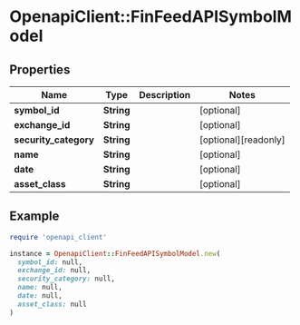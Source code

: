 # OpenapiClient::FinFeedAPISymbolModel

## Properties

| Name | Type | Description | Notes |
| ---- | ---- | ----------- | ----- |
| **symbol_id** | **String** |  | [optional] |
| **exchange_id** | **String** |  | [optional] |
| **security_category** | **String** |  | [optional][readonly] |
| **name** | **String** |  | [optional] |
| **date** | **String** |  | [optional] |
| **asset_class** | **String** |  | [optional] |

## Example

```ruby
require 'openapi_client'

instance = OpenapiClient::FinFeedAPISymbolModel.new(
  symbol_id: null,
  exchange_id: null,
  security_category: null,
  name: null,
  date: null,
  asset_class: null
)
```

